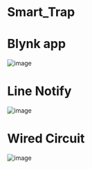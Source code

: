 # Smart_Trap
# Blynk app
![image](https://i.imgur.com/fP6v533.jpg)
# Line Notify
![image](https://i.imgur.com/VCvhRwp.jpg)
# Wired Circuit
![image](https://i.imgur.com/qtLsjDP.jpg)
